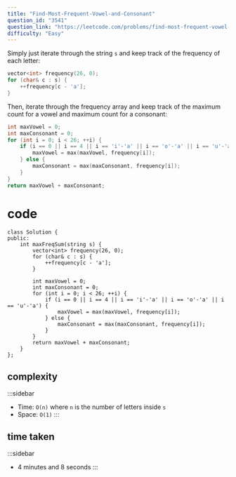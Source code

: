 ```yaml
---
title: "Find-Most-Frequent-Vowel-and-Consonant"
question_id: "3541"
question_link: "https://leetcode.com/problems/find-most-frequent-vowel-and-consonant/"
difficulty: "Easy"
---
```


Simply just iterate through the string `s` and keep track of the frequency of each letter:

```cpp
vector<int> frequency(26, 0);
for (char& c : s) {
    ++frequency[c - 'a'];
}
```

Then, iterate through the frequency array and keep track of the maximum count for a vowel and maximum count for a consonant:

```cpp
int maxVowel = 0;
int maxConsonant = 0;
for (int i = 0; i < 26; ++i) {
    if (i == 0 || i == 4 || i == 'i'-'a' || i == 'o'-'a' || i == 'u'-'a') {
        maxVowel = max(maxVowel, frequency[i]);
    } else {
        maxConsonant = max(maxConsonant, frequency[i]);
    }
}
return maxVowel + maxConsonant;
```

# cod<span>e</span>

```{.cpp}
class Solution {
public:
    int maxFreqSum(string s) {
        vector<int> frequency(26, 0);
        for (char& c : s) {
            ++frequency[c - 'a'];
        }

        int maxVowel = 0;
        int maxConsonant = 0;
        for (int i = 0; i < 26; ++i) {
            if (i == 0 || i == 4 || i == 'i'-'a' || i == 'o'-'a' || i == 'u'-'a') {
                maxVowel = max(maxVowel, frequency[i]);
            } else {
                maxConsonant = max(maxConsonant, frequency[i]);
            }
        }
        return maxVowel + maxConsonant;
    }
};
```

## complexit<span>y</span>

:::sidebar
- Time: `O(n)` where `n` is the number of letters inside `s`
- Space: `O(1)`
:::

## time take<span>n</span>

:::sidebar
- 4 minutes and 8 seconds
:::
